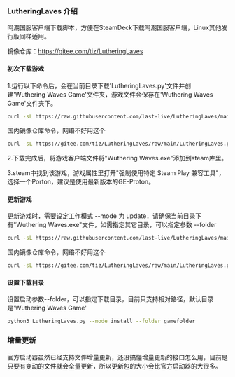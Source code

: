 ### LutheringLaves 介绍
鸣潮国服客户端下载脚本，方便在SteamDeck下载鸣潮国服客户端，Linux其他发行版同样适用。

镜像仓库：https://gitee.com/tiz/LutheringLaves

#### 初次下载游戏
1.运行以下命令后，会在当前目录下载'LutheringLaves.py'文件并创建'Wuthering Waves Game'文件夹，游戏文件会保存在'Wuthering Waves Game'文件夹下。
``` bash
curl -sL https://raw.githubusercontent.com/last-live/LutheringLaves/main/LutheringLaves.py -o LutheringLaves.py && python3 LutheringLaves.py
```

国内镜像仓库命令，网络不好用这个
``` bash
curl -sL https://gitee.com/tiz/LutheringLaves/raw/main/LutheringLaves.py -o LutheringLaves.py && python3 LutheringLaves.py
```

2.下载完成后，将游戏客户端文件将"Wuthering Waves.exe"添加到steam库里。

3.steam中找到该游戏，游戏属性里打开"强制使用特定 Steam Play 兼容工具"，选择一个Porton，建议是使用最新版本的GE-Proton。

#### 更新游戏
更新游戏时，需要设定工作模式 --mode 为 update，请确保当前目录下有"Wuthering Waves.exe"文件，如需指定其它目录，可以指定参数 --folder
``` bash
curl -sL https://raw.githubusercontent.com/last-live/LutheringLaves/main/LutheringLaves.py -o LutheringLaves.py && python3 LutheringLaves.py --mode update
```

国内镜像仓库命令，网络不好用这个
``` bash
curl -sL https://gitee.com/tiz/LutheringLaves/raw/main/LutheringLaves.py -o LutheringLaves.py && python3 LutheringLaves.py --mode update
```

#### 设置下载目录
设置启动参数--folder，可以指定下载目录，目前只支持相对路径，默认目录是'Wuthering Waves Game'
``` bash
python3 LutheringLaves.py --mode install --folder gamefolder
```

### 增量更新
官方启动器虽然已经支持文件增量更新，还没搞懂增量更新的接口怎么用，目前是只要有变动的文件就会全量更新，所以更新包的大小会比官方启动器的大很多。